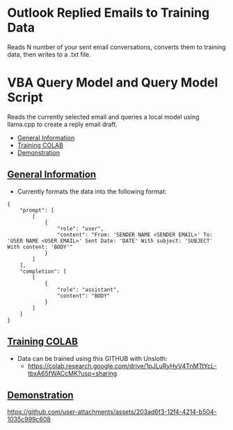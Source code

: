 # Outlook Replied Emails to Training Data
Reads N number of your sent email conversations, converts them to training data, then writes to a .txt file.

# VBA Query Model and Query Model Script
Reads the currently selected email and queries a local model using llama.cpp to create a reply email draft.

* <a href="#info">General Information</a>
* <a href="#training">Training COLAB</a>
* <a href="#demo">Demonstration</a>

## <a id="info" href="#toc">General Information</a>
* Currently formats the data into the following format:
```
{
    "prompt": [
        [
            {
                "role": "user",
                "content": "From: 'SENDER NAME <SENDER EMAIL>' To: 'USER NAME <USER EMAIL>' Sent Date: 'DATE' With subject: 'SUBJECT' With content: 'BODY'"
            }
        ]
    ],
    "completion": [
        [
            {
                "role": "assistant",
                "content": "BODY"
            }
        ]
    ]
}
```

## <a id="training" href="#toc">Training COLAB</a>
* Data can be trained using this GITHUB with Unsloth:
  - https://colab.research.google.com/drive/1pJLuRyHyV4TnMTtYcL-tbxA65fWACcMK?usp=sharing

## <a id="demo" href="#toc">Demonstration</a>

https://github.com/user-attachments/assets/203ad6f3-12f4-4214-b504-1035c999c608